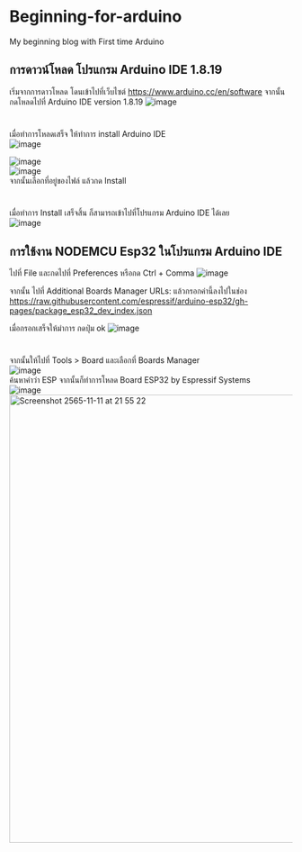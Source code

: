 # Beginning-for-arduino
My beginning blog with First time Arduino


## การดาวน์โหลด โปรแกรม Arduino IDE 1.8.19
เริ่มจากการดาวโหลด โดนเข้าไปที่เว็บไซต์ https://www.arduino.cc/en/software
จากนั้นกดโหลดไปที่ Arduino IDE version 1.8.19
![image](https://user-images.githubusercontent.com/109753614/199952667-b6eae59e-ff06-4587-a7ca-649afe79fdec.png)
#
เมื่อทำการโหลดเสร็จ ให้ทำการ install Arduino IDE                                            
![image](https://user-images.githubusercontent.com/109753614/199952905-f626828d-585b-4900-9ec4-bbf3b295dad2.png)

![image](https://user-images.githubusercontent.com/109753614/199952963-8ff71f2f-08ef-4a43-b1f2-580954c01282.png)                       
![image](https://user-images.githubusercontent.com/109753614/199953108-cd09ba33-e07c-4f89-a244-1fc809b3abe1.png)       
จากนั้นเลือกที่อยู่ของไฟล์ แล้วกด Install
#
เมื่อทำการ Install เสร็จสิ้น
ก็สามารถเข้าไปที่โปรแกรม Arduino IDE ได้เลย                                         
![image](https://user-images.githubusercontent.com/109753614/199953915-65591d95-66d8-436f-a886-9d6b7f68829a.png)

## การใช้งาน NODEMCU Esp32 ในโปรแกรม Arduino IDE
ไปที่ File และกดไปที่ Preferences หรือกด Ctrl + Comma
![image](https://user-images.githubusercontent.com/109753614/199955950-30015684-020a-46b0-8b9b-3f247cbe4d20.png)

จากนั้น ไปที่ Additional Boards Manager URLs: แล้วกรอกค่านี้ลงไปในช่อง                             
https://raw.githubusercontent.com/espressif/arduino-esp32/gh-pages/package_esp32_dev_index.json

เมื่อกรอกเสร็จให้มำการ กดปุ่ม ok
![image](https://user-images.githubusercontent.com/109753614/199956674-125acdcf-417b-481d-b5c2-5abca1fd4b37.png)
#
จากนั้นให้ไปที่ Tools > Board และเลือกที่ Boards Manager                                      
![image](https://user-images.githubusercontent.com/109753614/199956939-0dabd064-9a21-425c-a17e-d814582d3ff3.png)                           
ค้นหาคำว่า ESP จากนั้นก็ทำการโหลด Board ESP32 by Espressif Systems                                                     
![image](https://user-images.githubusercontent.com/109753614/199957111-9f01f87b-9c10-4bba-9410-bb5eb490ae24.png)       
<img width="796" alt="Screenshot 2565-11-11 at 21 55 22" src="https://user-images.githubusercontent.com/109753614/201365894-12ad1c16-3b3d-4655-a7d2-8628f38f4ed1.png">





